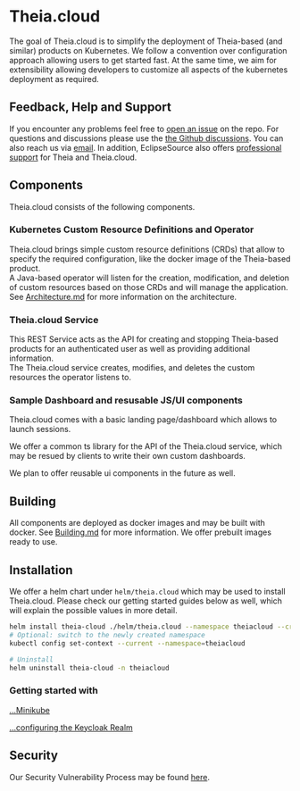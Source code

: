 # Theia.cloud

The goal of Theia.cloud is to simplify the deployment of Theia-based (and similar) products on Kubernetes. We follow a convention over configuration approach allowing users to get started fast. At the same time, we aim for extensibility allowing developers to customize all aspects of the kubernetes deployment as required.

## Feedback, Help and Support

If you encounter any problems feel free to [open an issue](https://github.com/eclipsesource/theia-cloud/issues/new/choose) on the repo.
For questions and discussions please use the [the Github discussions](https://github.com/eclipsesource/theia-cloud/discussions).
You can also reach us via [email](mailto:support@theia-cloud.io?subject=Theia.cloud).
In addition, EclipseSource also offers [professional support](https://eclipsesource.com/services/developer-support/) for Theia and Theia.cloud.

## Components

Theia.cloud consists of the following components.

### Kubernetes Custom Resource Definitions and Operator

Theia.cloud brings simple custom resource definitions (CRDs) that allow to specify the required configuration, like the docker image of the Theia-based product.\
A Java-based operator will listen for the creation, modification, and deletion of custom resources based on those CRDs and will manage the application.\
See [Architecture.md](doc/docs/Architecture.md) for more information on the architecture.

### Theia.cloud Service

This REST Service acts as the API for creating and stopping Theia-based products for an authenticated user as well as providing additional information.\
The Theia.cloud service creates, modifies, and deletes the custom resources the operator listens to.

### Sample Dashboard and resusable JS/UI components

Theia.cloud comes with a basic landing page/dashboard which allows to launch sessions.

We offer a common ts library for the API of the Theia.cloud service, which may be resued by clients to write their own custom dashboards.

We plan to offer reusable ui components in the future as well.

## Building

All components are deployed as docker images and may be built with docker. See [Building.md](doc/docs/Building.md) for more information. We offer prebuilt images ready to use.

## Installation

We offer a helm chart under `helm/theia.cloud` which may be used to install Theia.cloud. Please check our getting started guides below as well, which will explain the possible values in more detail.

```bash
helm install theia-cloud ./helm/theia.cloud --namespace theiacloud --create-namespace
# Optional: switch to the newly created namespace
kubectl config set-context --current --namespace=theiacloud

# Uninstall
helm uninstall theia-cloud -n theiacloud
```

### Getting started with

[...Minikube](doc/docs/platforms/Minikube.md)

[...configuring the Keycloak Realm](doc/docs/Keycloak.md)

## Security

Our Security Vulnerability Process may be found [here](SECURITY.md).
